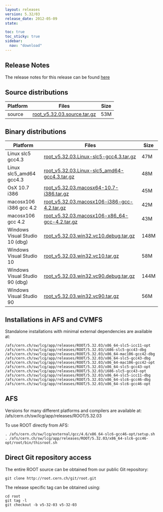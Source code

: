 ```yaml
---
layout: releases
version: 5.32/03
release_date: 2012-05-09
state:

toc: true
toc_sticky: true
sidebar:
  nav: "download"
---
```



## Release Notes
The release notes for this release can be found [here](https://root.cern.ch/root/html532/notes/release-notes.html#patch-releases)

## Source distributions

| Platform       | Files | Size |
|-----------|-------|-----|
| source | [root_v5.32.03.source.tar.gz](https://root.cern.ch/download/root_v5.32.03.source.tar.gz) |  53M |


## Binary distributions

| Platform       | Files | Size |
|-----------|-------|-----|
| Linux slc5 gcc4.3 | [root_v5.32.03.Linux-slc5-gcc4.3.tar.gz](https://root.cern.ch/download/root_v5.32.03.Linux-slc5-gcc4.3.tar.gz) |  47M |
| Linux slc5_amd64 gcc4.3 | [root_v5.32.03.Linux-slc5_amd64-gcc4.3.tar.gz](https://root.cern.ch/download/root_v5.32.03.Linux-slc5_amd64-gcc4.3.tar.gz) |  48M |
| OsX 10.7 i386 | [root_v5.32.03.macosx64-10.7-i386.tar.gz](https://root.cern.ch/download/root_v5.32.03.macosx64-10.7-i386.tar.gz) |  45M |
| macosx106 i386 gcc 4.2 | [root_v5.32.03.macosx106-i386-gcc-4.2.tar.gz](https://root.cern.ch/download/root_v5.32.03.macosx106-i386-gcc-4.2.tar.gz) |  42M |
| macosx106 gcc 4.2 | [root_v5.32.03.macosx106-x86_64-gcc-4.2.tar.gz](https://root.cern.ch/download/root_v5.32.03.macosx106-x86_64-gcc-4.2.tar.gz) |  43M |
| Windows Visual Studio 10 (dbg) | [root_v5.32.03.win32.vc10.debug.tar.gz](https://root.cern.ch/download/root_v5.32.03.win32.vc10.debug.tar.gz) | 148M |
| Windows Visual Studio 10 | [root_v5.32.03.win32.vc10.tar.gz](https://root.cern.ch/download/root_v5.32.03.win32.vc10.tar.gz) |  58M |
| Windows Visual Studio 90 (dbg) | [root_v5.32.03.win32.vc90.debug.tar.gz](https://root.cern.ch/download/root_v5.32.03.win32.vc90.debug.tar.gz) | 144M |
| Windows Visual Studio 90 | [root_v5.32.03.win32.vc90.tar.gz](https://root.cern.ch/download/root_v5.32.03.win32.vc90.tar.gz) |  56M |



## Installations in AFS and CVMFS
Standalone installations with minimal external dependencies are available at:
~~~
/afs/cern.ch/sw/lcg/app/releases/ROOT/5.32.03/x86_64-slc5-icc11-opt
/afs/cern.ch/sw/lcg/app/releases/ROOT/5.32.03/i686-slc5-gcc43-dbg
/afs/cern.ch/sw/lcg/app/releases/ROOT/5.32.03/x86_64-mac106-gcc42-dbg
/afs/cern.ch/sw/lcg/app/releases/ROOT/5.32.03/x86_64-slc5-gcc43-dbg
/afs/cern.ch/sw/lcg/app/releases/ROOT/5.32.03/x86_64-mac106-gcc42-opt
/afs/cern.ch/sw/lcg/app/releases/ROOT/5.32.03/x86_64-slc5-gcc43-opt
/afs/cern.ch/sw/lcg/app/releases/ROOT/5.32.03/i686-slc5-gcc43-opt
/afs/cern.ch/sw/lcg/app/releases/ROOT/5.32.03/x86_64-slc5-icc11-dbg
/afs/cern.ch/sw/lcg/app/releases/ROOT/5.32.03/x86_64-slc6-gcc46-dbg
/afs/cern.ch/sw/lcg/app/releases/ROOT/5.32.03/x86_64-slc6-gcc46-opt
~~~

## AFS
Versions for many different platforms and compilers are available at:
/afs/cern.ch/sw/lcg/app/releases/ROOT/5.32.03

To use ROOT directly from AFS:
~~~
. /afs/cern.ch/sw/lcg/external/gcc/4.6/x86_64-slc6-gcc46-opt/setup.sh
. /afs/cern.ch/sw/lcg/app/releases/ROOT/5.32.03/x86_64-slc6-gcc46-opt/root/bin/thisroot.sh
~~~

## Direct Git repository access
The entire ROOT source can be obtained from our public Git repository:

~~~
git clone http://root.cern.ch/git/root.git
~~~
The release specific tag can be obtained using:
~~~
cd root
git tag -l
git checkout -b v5-32-03 v5-32-03
~~~
